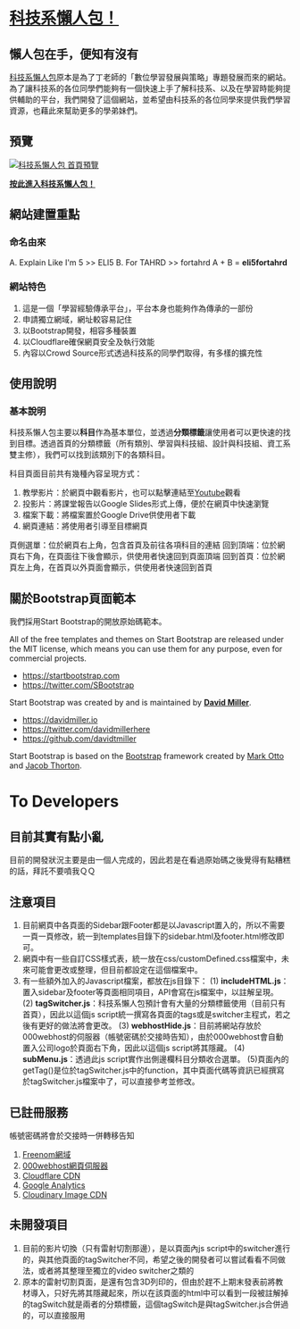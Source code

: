 # [科技系懶人包！](https://eli5fortahrd.ml)

## 懶人包在手，便知有沒有

[科技系懶人包](https://eli5fortahrd.ml)原本是為了丁老師的「數位學習發展與策略」專題發展而來的網站。為了讓科技系的各位同學們能夠有一個快速上手了解科技系、以及在學習時能夠提供輔助的平台，我們開發了這個網站，並希望由科技系的各位同學來提供我們學習資源，也藉此來幫助更多的學弟妹們。

## 預覽

[![科技系懶人包 首頁預覽](https://res.cloudinary.com/eli5fortahrd/image/upload/readme/img/eli5fortahrd_preview.png)](https://eli5fortahrd.ml)

**[按此進入科技系懶人包！](https://eli5fortahrd.ml)**

## 網站建置重點

### 命名由來

A. Explain Like I'm 5 >> ELI5
B. For TAHRD >> fortahrd
A + B = **eli5fortahrd**

### 網站特色

1. 這是一個「學習經驗傳承平台」，平台本身也能夠作為傳承的一部份
2. 申請獨立網域，網址較容易記住
3. 以Bootstrap開發，相容多種裝置
4. 以Cloudflare確保網頁安全及執行效能
5. 內容以Crowd Source形式透過科技系的同學們取得，有多樣的擴充性

## 使用說明

### 基本說明

科技系懶人包主要以**科目**作為基本單位，並透過**分類標籤**讓使用者可以更快速的找到目標。透過首頁的分類標籤（所有類別、學習與科技組、設計與科技組、資工系雙主修），我們可以找到該類別下的各類科目。

科目頁面目前共有幾種內容呈現方式：
1. 教學影片：於網頁中觀看影片，也可以點擊連結至[Youtube](https://www.youtube.com/channel/UCN-q9NcER-5Zrs2HqTtbGIQ)觀看
2. 投影片：將課堂報告以Google Slides形式上傳，便於在網頁中快速瀏覽
3. 檔案下載：將檔案置於Google Drive供使用者下載
4. 網頁連結：將使用者引導至目標網頁

頁側選單：位於網頁右上角，包含首頁及前往各項科目的連結
回到頂端：位於網頁右下角，在頁面往下後會顯示，供使用者快速回到頁面頂端
回到首頁：位於網頁左上角，在首頁以外頁面會顯示，供使用者快速回到首頁

## 關於Bootstrap頁面範本

我們採用Start Bootstrap的開放原始碼範本。

All of the free templates and themes on Start Bootstrap are released under the MIT license, which means you can use them for any purpose, even for commercial projects.

* <https://startbootstrap.com>
* <https://twitter.com/SBootstrap>

Start Bootstrap was created by and is maintained by **[David Miller](https://davidmiller.io/)**.

* <https://davidmiller.io>
* <https://twitter.com/davidmillerhere>
* <https://github.com/davidtmiller>

Start Bootstrap is based on the [Bootstrap](https://getbootstrap.com/) framework created by [Mark Otto](https://twitter.com/mdo) and [Jacob Thorton](https://twitter.com/fat).

#
# To Developers

## 目前其實有點小亂

目前的開發狀況主要是由一個人完成的，因此若是在看過原始碼之後覺得有點糟糕的話，拜託不要噴我ＱＱ

## 注意項目

1. 目前網頁中各頁面的Sidebar跟Footer都是以Javascript置入的，所以不需要一頁一頁修改，統一到templates目錄下的sidebar.html及footer.html修改即可。
2. 網頁中有一些自訂CSS樣式表，統一放在css/customDefined.css檔案中，未來可能會更改或整理，但目前都設定在這個檔案中。
3. 有一些額外加入的Javascript檔案，都放在js目錄下：
(1) **includeHTML.js**：置入sidebar及footer等頁面相同項目，API會寫在js檔案中，以註解呈現。
(2) **tagSwitcher.js**：科技系懶人包預計會有大量的分類標籤使用（目前只有首頁），因此以這個js script統一撰寫各頁面的tags或是switcher主程式，若之後有更好的做法將會更改。
(3) **webhostHide.js**：目前將網站存放於000webhost的伺服器（帳號密碼於交接時告知），由於000webhost會自動置入公司logo於頁面右下角，因此以這個js script將其隱藏。
(4) **subMenu.js**：透過此js script實作出側邊欄科目分類收合選單。
(5)頁面內的getTag()是位於tagSwitcher.js中的function，其中頁面代碼等資訊已經撰寫於tagSwitcher.js檔案中了，可以直接參考並修改。

## 已註冊服務

帳號密碼將會於交接時一併轉移告知

1. [Freenom網域](https://my.freenom.com/clientarea.php?action=domains)
2. [000webhost網頁伺服器](https://www.000webhost.com/members/website/eli5fortahrd/dashboard)
3. [Cloudflare CDN](https://dash.cloudflare.com/)
4. [Google Analytics](https://analytics.google.com/analytics/web/#/p270781877/reports/defaulthome?params=_u..nav%3Ddefault)
5. [Cloudinary Image CDN](https://cloudinary.com/console/)

## 未開發項目

1. 目前的影片切換（只有雷射切割那邊），是以頁面內js script中的switcher進行的，與其他頁面的tagSwitcher不同，希望之後的開發者可以嘗試看看不同做法，或者將其整理至獨立的video switcher之類的
2. 原本的雷射切割頁面，是還有包含3D列印的，但由於趕不上期末發表前將教材導入，只好先將其隱藏起來，所以在該頁面的html中可以看到一段被註解掉的tagSwitch就是兩者的分類標籤，這個tagSwitch是與tagSwitcher.js合併過的，可以直接服用
